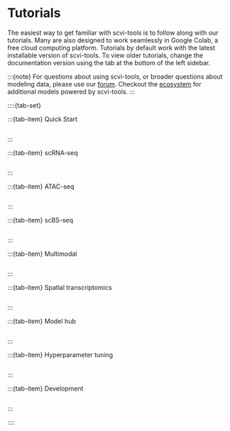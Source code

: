 # Tutorials

The easiest way to get familiar with scvi-tools is to follow along with our tutorials.
Many are also designed to work seamlessly in Google Colab, a free cloud computing platform.
Tutorials by default work with the latest installable version of scvi-tools. To view older tutorials,
change the documentation version using the tab at the bottom of the left sidebar.

:::{note}
For questions about using scvi-tools, or broader questions about modeling data, please use our [forum]. Checkout the [ecosystem] for additional models powered by scvi-tools.
:::

[forum]: https://discourse.scverse.org/
[ecosystem]: https://scvi-tools.org/ecosystem

::::{tab-set}

:::{tab-item} Quick Start
```{include} index_quick_start.md
```
:::

:::{tab-item} scRNA-seq
```{include} index_scrna.md
```
:::

:::{tab-item} ATAC-seq
```{include} index_atac.md
```
:::

:::{tab-item} scBS-seq
```{include} index_scbs
```
:::

:::{tab-item} Multimodal
```{include} index_multimodal
```
:::

:::{tab-item} Spatial transcriptomics
```{include} index_spatial
```
:::

:::{tab-item} Model hub
```{include} index_hub
```
:::

:::{tab-item} Hyperparameter tuning
```{include} index_tuning
```
:::

:::{tab-item} Development
```{include} index_dev
```
:::

::::
